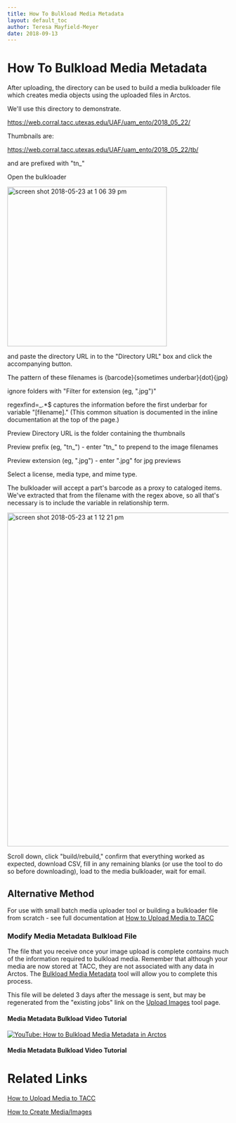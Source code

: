 ```yaml
---
title: How To Bulkload Media Metadata
layout: default_toc
author: Teresa Mayfield-Meyer
date: 2018-09-13
---
```



# How To Bulkload Media Metadata

After uploading, the directory can be used to build a media bulkloader file which creates media objects using the uploaded files in Arctos.


We'll use this directory to demonstrate.

https://web.corral.tacc.utexas.edu/UAF/uam_ento/2018_05_22/

Thumbnails are:

https://web.corral.tacc.utexas.edu/UAF/uam_ento/2018_05_22/tb/

and are prefixed with "tn_"

Open the bulkloader

<img width="363" alt="screen shot 2018-05-23 at 1 06 39 pm" src="https://user-images.githubusercontent.com/5720791/40448362-2ae1fc92-5e8a-11e8-83d2-b6bdd84acfef.png">

and paste the directory URL in to the "Directory URL" box and click the accompanying button.

The pattern of these filenames is {barcode}{sometimes underbar}{dot}{jpg}

ignore folders with "Filter for extension (eg, ".jpg")"

regexfind=_.*$ captures the information before the first underbar for variable "[filename]." (This common situation is documented in the inline documentation at the top of the page.)

Preview Directory URL is the folder containing the thumbnails

Preview prefix (eg, "tn_") - enter "tn_" to prepend to the image filenames

Preview extension (eg, ".jpg") - enter ".jpg" for jpg previews

Select a license, media type, and mime type.

The bulkloader will accept a part's barcode as a proxy to cataloged items. We've extracted that from the filename with the regex above,
so all that's necessary is to include the variable in relationship term.

<img width="759" alt="screen shot 2018-05-23 at 1 12 21 pm"
src="https://user-images.githubusercontent.com/5720791/40448644-fc399ca0-5e8a-11e8-9cda-a32bda279b55.png">

Scroll down, click "build/rebuild," confirm that everything worked as expected, download CSV, fill in any remaining blanks (or use the
tool to do so before downloading), load to the media bulkloader, wait for email.

## Alternative Method ##

For use with small batch media uploader tool or building a bulkloader file from scratch - see full documentation at [How to Upload Media to TACC](/how_to/How-to-Upload-Media-to-TACC)

### Modify Media Metadata Bulkload File

The file that you receive once your image upload is complete contains much of the information required to bulkload media.  Remember that although your media are now stored at TACC, they are not associated with any data in Arctos. The [Bulkload Media Metadata](http://arctos.database.museum/tools/BulkloadMedia.cfm) tool will allow you to complete this process.

This file will be deleted 3 days after the message is sent, but may be regenerated from the "existing jobs" link on the [Upload Images](http://arctos.database.museum/tools/uploadMedia.cfm) tool page. 

#### Media Metadata Bulkload Video Tutorial ####

[![YouTube: How to Bulkload Media Metadata in Arctos](https://i9.ytimg.com/vi/JkiRIH-JgYg/mq2.jpg?sqp=CPb5p_EF&rs=AOn4CLDXNJizQ4dIml0cRIwFts7fEgtVFQ)](https://www.youtube.com/watch?v=JkiRIH-JgYg)


#### Media Metadata Bulkload Video Tutorial ####

# Related Links

[How to Upload Media to TACC](/how_to/How-to-Upload-Media-to-TACC)

[How to Create Media/Images](/how_to/How-to-Create-Media-Images)

